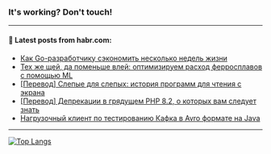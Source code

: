 ### It's working? Don't touch!

---
<!--
#### 🛠️ Technical stack:

![C++](https://img.shields.io/badge/C++-informational?logo=c%2B%2B&style=flat&logoColor=white&color=9C033A)
![Java](https://img.shields.io/badge/Java-informational?logo=java&style=flat&logoColor=white&color=007396)
![Kotlin](https://img.shields.io/badge/Kotlin-informational?logo=Kotlin&style=flat&logoColor=white&color=0095D5)
![JS](https://img.shields.io/badge/JS-informational?logo=javaScript&style=flat&logoColor=black&color=F7Df1E) <br>
![HTML5](https://img.shields.io/badge/HTML5-informational?logo=html5&style=flat&logoColor=white&color=E34F26)
![CSS3](https://img.shields.io/badge/CSS3-informational?logo=css3&style=flat&logoColor=white&color=157286)
![Sass](https://img.shields.io/badge/Saas-informational?logo=sass&style=flat&logoColor=white&color=hotpink)
![PHP](https://img.shields.io/badge/PHP-informational?logo=php&style=flat&logoColor=white&color=777BB4) <br>
![WebPAck](https://img.shields.io/badge/WebPack-informational?logo=webPack&style=flat&logoColor=white&color=FF6F00)
![Bootstrap](https://img.shields.io/badge/Bootstrap-informational?logo=Bootstrap&style=flat&logoColor=white&color=7952B3)
![MySQL](https://img.shields.io/badge/MySQL-informational?logo=MySQL&style=flat&logoColor=white&color=00f) <br>
![NodeJS](https://img.shields.io/badge/NodeJS-informational?logo=node.js&style=flat&logoColor=white&color=43853D)
![Spring](https://img.shields.io/badge/Spring-informational?logo=Spring&style=flat&logoColor=white&color=0A9EDC)
![Angular](https://img.shields.io/badge/Vue-informational?logo=vue.js&style=flat&logoColor=white&color=red)
![Git](https://img.shields.io/badge/Git-informational?logo=git&style=flat&logoColor=white&color=darkorange)

___
-->

#### 💬 Latest posts from habr.com:

<!-- BLOG-POST-LIST:START -->
- [Как Go-разработчику сэкономить несколько недель жизни](https://habr.com/ru/post/676486/?utm_source=habrahabr&utm_medium=rss&utm_campaign=676486)
- [Тех же щей, да поменьше влей: оптимизируем расход ферросплавов с помощью ML](https://habr.com/ru/post/676294/?utm_source=habrahabr&utm_medium=rss&utm_campaign=676294)
- [[Перевод] Слепые для слепых: история программ для чтения с экрана](https://habr.com/ru/post/678162/?utm_source=habrahabr&utm_medium=rss&utm_campaign=678162)
- [[Перевод] Депрекации в грядущем PHP 8.2, о которых вам следует знать](https://habr.com/ru/post/678176/?utm_source=habrahabr&utm_medium=rss&utm_campaign=678176)
- [Нагрузочный клиент по тестированию Кафка в Avro формате на Java](https://habr.com/ru/post/678144/?utm_source=habrahabr&utm_medium=rss&utm_campaign=678144)
<!-- BLOG-POST-LIST:END -->

---

[![Top Langs](https://github-readme-stats.vercel.app/api/top-langs/?username=zloylis&layout=compact&hide_border=true&theme=dracula)](https://github.com/zloylis)
